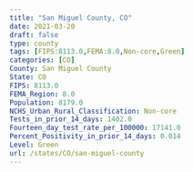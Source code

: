 ```yaml
---
title: "San Miguel County, CO"
date: 2021-03-20
draft: false
type: county
tags: [FIPS:8113.0,FEMA:8.0,Non-core,Green]
categories: [CO]
County: San Miguel County
State: CO
FIPS: 8113.0
FEMA_Region: 8.0
Population: 8179.0
NCHS_Urban_Rural_Classification: Non-core
Tests_in_prior_14_days: 1402.0
Fourteen_day_test_rate_per_100000: 17141.0
Percent_Positivity_in_prior_14_days: 0.014
Level: Green
url: /states/CO/san-miguel-county
---
```



